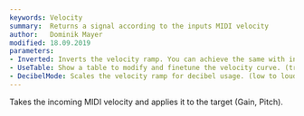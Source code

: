 ```yaml
---
keywords: Velocity
summary:  Returns a signal according to the inputs MIDI velocity
author:   Dominik Mayer
modified: 18.09.2019
parameters:
- Inverted: Inverts the velocity ramp. You can achieve the same with inverting the table. 
- UseTable: Show a table to modify and finetune the velocity curve. (try the scrollwheel) 
- DecibelMode: Scales the velocity ramp for decibel usage. (low to loud is more exponential)
---
```


Takes the incoming MIDI velocity and applies it to the target (Gain, Pitch).

